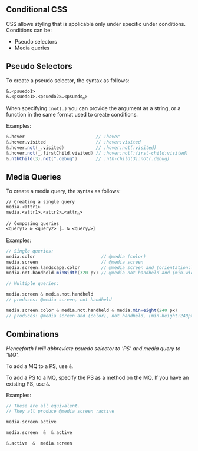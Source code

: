 ## Conditional CSS

CSS allows styling that is applicable only under specific under conditions.
Conditions can be:
* Pseudo selectors
* Media queries


## Pseudo Selectors

To create a pseudo selector, the syntax as follows:
<pre><code>&amp;.&lt;psuedo1&gt;
&amp;.&lt;psuedo1&gt;.&lt;psuedo2&gt;…&lt;psuedo<sub>n</sub>&gt;</code></pre>

When specifying `:not(…)` you can provide the argument as a string,
or a function in the same format used to create conditions.

Examples:

```scala
&.hover                           // :hover
&.hover.visited                   // :hover:visited
&.hover.not(_.visited)            // :hover:not(:visited)
&.hover.not(_.firstChild.visited) // :hover:not(:first-child:visited)
&.nthChild(3).not(".debug")       // :nth-child(3):not(.debug)
```


## Media Queries

To create a media query, the syntax as follows:
<pre><code>// Creating a single query
media.&lt;attr1&gt;
media.&lt;attr1&gt;.&lt;attr2&gt;…&lt;attr<sub>n</sub>&gt;

// Composing queries
&lt;query1&gt; & &lt;query2&gt; [… & &lt;query<sub>n</sub>&gt;] </code></pre>


Examples:

```scala
// Single queries:
media.color                         // @media (color)
media.screen                        // @media screen
media.screen.landscape.color        // @media screen and (orientation:landscape) and (color)
media.not.handheld.minWidth(320 px) // @media not handheld and (min-width:320px)

// Multiple queries:

media.screen & media.not.handheld
// produces: @media screen, not handheld

media.screen.color & media.not.handheld & media.minHeight(240 px)
// produces: @media screen and (color), not handheld, (min-height:240px)

```

## Combinations

*Henceforth I will abbreviate psuedo selector to 'PS' and media query to 'MQ'.*

To add a MQ to a PS, use `&`.

To add a PS to a MQ, specify the PS as a method on the MQ.
If you have an existing PS, use `&`.

Examples:
```scala
// These are all equivalent.
// They all produce @media screen :active

media.screen.active

media.screen  &  &.active

&.active  &  media.screen

```
